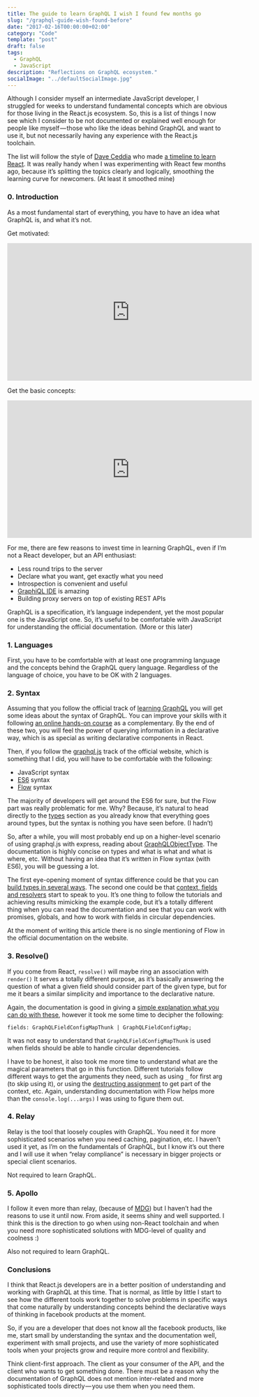 ```yaml
---
title: The guide to learn GraphQL I wish I found few months go
slug: "/graphql-guide-wish-found-before"
date: "2017-02-16T00:00:00+02:00"
category: "Code"
template: "post"
draft: false
tags:
  - GraphQL
  - JavaScript
description: "Reflections on GraphQL ecosystem."
socialImage: "../defaultSocialImage.jpg"
---
```


Although I consider myself an intermediate JavaScript developer, I struggled for weeks to understand fundamental concepts which are obvious for those living in the React.js ecosystem. So, this is a list of things I now see which I consider to be not documented or explained well enough for people like myself — those who like the ideas behind GraphQL and want to use it, but not necessarily having any experience with the React.js toolchain.

The list will follow the style of [Dave Ceddia](https://medium.com/@dceddia) who made [a timeline to learn React](https://daveceddia.com/timeline-for-learning-react/). It was really handy when I was experimenting with React few months ago, because it’s splitting the topics clearly and logically, smoothing the learning curve for newcomers. (At least it smoothed mine)

### 0. Introduction

As a most fundamental start of everything, you have to have an idea what GraphQL is, and what it’s not.

Get motivated:

<iframe title="Introductory video about GraphQL" width="560" height="315" src="https://www.youtube.com/embed/UBGzsb2UkeY?rel=0" frameborder="0" allowfullscreen></iframe>

Get the basic concepts:

<iframe title="Exploring GraphQL video" width="560" height="315" src="https://www.youtube.com/embed/WQLzZf34FJ8?rel=0" frameborder="0" allowfullscreen></iframe>

For me, there are few reasons to invest time in learning GraphQL, even if I’m not a React developer, but an API enthusiast:

- Less round trips to the server
- Declare what you want, get exactly what you need
- Introspection is convenient and useful
- [GraphiQL IDE](http://graphql.org/swapi-graphql/) is amazing
- Building proxy servers on top of existing REST APIs

GraphQL is a specification, it’s language independent, yet the most popular one is the JavaScript one. So, it’s useful to be comfortable with JavaScript for understanding the official documentation. (More or this later)

### 1. Languages

First, you have to be comfortable with at least one programming language and the concepts behind the GraphQL query language. Regardless of the language of choice, you have to be OK with 2 languages.

### 2. Syntax

Assuming that you follow the official track of [learning GraphQL](http://graphql.org/learn/) you will get some ideas about the syntax of GraphQL. You can improve your skills with it following [an online hands-on course](https://learngraphql.com/) as a complementary. By the end of these two, you will feel the power of querying information in a declarative way, which is as special as writing declarative components in React.

Then, if you follow the [graphql.js](http://graphql.org/graphql-js/) track of the official website, which is something that I did, you will have to be comfortable with the following:

- JavaScript syntax
- [ES6](http://es6katas.org/) syntax
- [Flow](https://flowtype.org/) syntax

The majority of developers will get around the ES6 for sure, but the Flow part was really problematic for me. Why? Because, it’s natural to head directly to the [types](http://graphql.org/graphql-js/type/) section as you already know that everything goes around types, but the syntax is nothing you have seen before. (I hadn’t)

So, after a while, you will most probably end up on a higher-level scenario of using graphql.js with express, reading about [GraphQLObjectType](http://graphql.org/graphql-js/type/#graphqlobjecttype). The documentation is highly concise on types and what is what and what is where, etc. Without having an idea that it’s written in Flow syntax (with ES6), you will be guessing a lot.

The first eye-opening moment of syntax difference could be that you can [build types in several ways](http://graphql.org/graphql-js/constructing-types/). The second one could be that [context, fields and resolvers](http://graphql.org/learn/execution/#root-fields-resolvers) start to speak to you. It’s one thing to follow the tutorials and achieving results mimicking the example code, but it’s a totally different thing when you can read the documentation and see that you can work with promises, globals, and how to work with fields in circular dependencies.

At the moment of writing this article there is no single mentioning of Flow in the official documentation on the website.

### 3. Resolve()

If you come from React, `resolve()` will maybe ring an association with `render()` It serves a totally different purpose, as it’s basically answering the question of what a given field should consider part of the given type, but for me it bears a similar simplicity and importance to the declarative nature.

Again, the documentation is good in giving a [simple explanation what you can do with these](http://graphql.org/learn/execution/#root-fields-resolvers), however it took me some time to decipher the following:

```
fields: GraphQLFieldConfigMapThunk | GraphQLFieldConfigMap;
```

It was not easy to understand that `GraphQLFieldConfigMapThunk` is used when fields should be able to handle circular dependencies.

I have to be honest, it also took me more time to understand what are the magical parameters that go in this function. Different tutorials follow different ways to get the arguments they need, such as using `_` for first arg (to skip using it), or using the [destructing assignment](https://developer.mozilla.org/en/docs/Web/JavaScript/Reference/Operators/Destructuring_assignment) to get part of the context, etc. Again, understanding documentation with Flow helps more than the `console.log(...args)` I was using to figure them out.

### 4. Relay

Relay is the tool that loosely couples with GraphQL. You need it for more sophisticated scenarios when you need caching, pagination, etc. I haven’t used it yet, as I’m on the fundamentals of GraphQL, but I know it’s out there and I will use it when “relay compliance” is necessary in bigger projects or special client scenarios.

Not required to learn GraphQL.

### 5. Apollo

I follow it even more than relay, (because of [MDG](https://www.meteor.com/)) but I haven’t had the reasons to use it until now. From aside, it seems shiny and well supported. I think this is the direction to go when using non-React toolchain and when you need more sophisticated solutions with MDG-level of quality and coolness :)

Also not required to learn GraphQL.

### Conclusions

I think that React.js developers are in a better position of understanding and working with GraphQL at this time. That is normal, as little by little I start to see how the different tools work together to solve problems in specific ways that come naturally by understanding concepts behind the declarative ways of thinking in facebook products at the moment.

So, if you are a developer that does not know all the facebook products, like me, start small by understanding the syntax and the documentation well, experiment with small projects, and use the variety of more sophisticated tools when your projects grow and require more control and flexibility.

Think client-first approach. The client as your consumer of the API, and the client who wants to get something done. There must be a reason why the documentation of GraphQL does not mention inter-related and more sophisticated tools directly — you use them when you need them.
